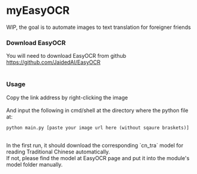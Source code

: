 # myEasyOCR
WIP, the goal is to automate images to text translation for foreigner friends

### Download EasyOCR
You will need to download EasyOCR from github
https://github.com/JaidedAI/EasyOCR
<br><br>
### Usage
Copy the link address by right-clicking the image
<br><br>
And input the following in cmd/shell at the directory where the python file at:
```
python main.py [paste your image url here (without sqaure braskets)]
```
<br>
In the first run, it should download the corresponding `cn_tra` model for reading Traditional Chinese automatically.
<br>
If not, please find the model at EasyOCR page and put it into the module's model folder manually.
